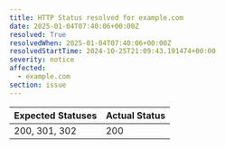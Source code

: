 ```yaml
---
title: HTTP Status resolved for example.com
date: 2025-01-04T07:40:06+00:00Z
resolved: True
resolvedWhen: 2025-01-04T07:40:06+00:00Z
resolvedStartTime: 2024-10-25T21:09:43.191474+00:00
severity: notice
affected:
  - example.com
section: issue
---
```


| Expected Statuses | Actual Status  |
|-------------------|----------------|
| 200, 301, 302 | 200 |
